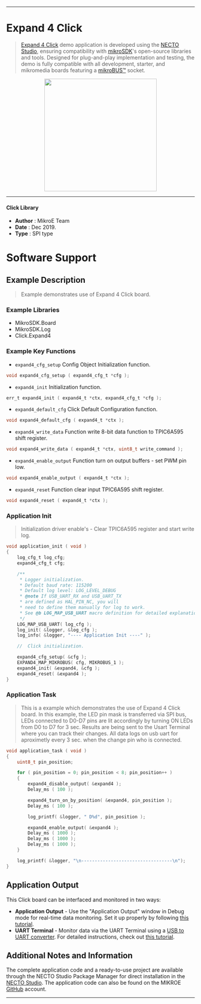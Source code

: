 
---
# Expand 4 Click

> [Expand 4 Click](https://www.mikroe.com/?pid_product=MIKROE-1910) demo application is developed using
the [NECTO Studio](https://www.mikroe.com/necto), ensuring compatibility with [mikroSDK](https://www.mikroe.com/mikrosdk)'s
open-source libraries and tools. Designed for plug-and-play implementation and testing, the demo is fully compatible with
all development, starter, and mikromedia boards featuring a [mikroBUS&trade;](https://www.mikroe.com/mikrobus) socket.

<p align="center">
  <img src="https://www.mikroe.com/?pid_product=MIKROE-1910&image=1" height=300px>
</p>

---

#### Click Library

- **Author**        : MikroE Team
- **Date**          : Dec 2019.
- **Type**          : SPI type

# Software Support

## Example Description

> Example demonstrates use of Expand 4 Click board.

### Example Libraries

- MikroSDK.Board
- MikroSDK.Log
- Click.Expand4

### Example Key Functions

- `expand4_cfg_setup` Config Object Initialization function. 
```c
void expand4_cfg_setup ( expand4_cfg_t *cfg );
``` 
 
- `expand4_init` Initialization function. 
```c
err_t expand4_init ( expand4_t *ctx, expand4_cfg_t *cfg );
```

- `expand4_default_cfg` Click Default Configuration function. 
```c
void expand4_default_cfg ( expand4_t *ctx );
```

- `expand4_write_data` Function write 8-bit data function to TPIC6A595 shift register. 
```c
void expand4_write_data ( expand4_t *ctx, uint8_t write_command );
```
 
- `expand4_enable_output` Function turn on output buffers - set PWM pin low. 
```c
void expand4_enable_output ( expand4_t *ctx );
```

- `expand4_reset` Function clear input TPIC6A595 shift register. 
```c
void expand4_reset ( expand4_t *ctx );
```

### Application Init

> Initialization driver enable's - Clear TPIC6A595 register and start write log.

```c
void application_init ( void )
{
    log_cfg_t log_cfg;
    expand4_cfg_t cfg;

    /** 
     * Logger initialization.
     * Default baud rate: 115200
     * Default log level: LOG_LEVEL_DEBUG
     * @note If USB_UART_RX and USB_UART_TX 
     * are defined as HAL_PIN_NC, you will 
     * need to define them manually for log to work. 
     * See @b LOG_MAP_USB_UART macro definition for detailed explanation.
     */
    LOG_MAP_USB_UART( log_cfg );
    log_init( &logger, &log_cfg );
    log_info( &logger, "---- Application Init ----" );

    //  Click initialization.

    expand4_cfg_setup( &cfg );
    EXPAND4_MAP_MIKROBUS( cfg, MIKROBUS_1 );
    expand4_init( &expand4, &cfg );
    expand4_reset( &expand4 );
}
```

### Application Task

> This is a example which demonstrates the use of Expand 4 Click board.
> In this example, the LED pin mask is transferred via SPI bus,
> LEDs connected to D0-D7 pins are lit accordingly by turning ON LEDs from D0 to D7 for 3 sec.
> Results are being sent to the Usart Terminal where you can track their changes.
> All data logs on usb uart for aproximetly every 3 sec. when the change pin who is connected.

```c
void application_task ( void )
{
    uint8_t pin_position;

    for ( pin_position = 0; pin_position < 8; pin_position++ )
    {
        expand4_disable_output( &expand4 );
        Delay_ms ( 100 );

        expand4_turn_on_by_position( &expand4, pin_position );
        Delay_ms ( 100 );

        log_printf( &logger, " D%d", pin_position );

        expand4_enable_output( &expand4 );
        Delay_ms ( 1000 );
        Delay_ms ( 1000 );
        Delay_ms ( 1000 );
    }

    log_printf( &logger, "\n----------------------------------\n");
}
```

## Application Output

This Click board can be interfaced and monitored in two ways:
- **Application Output** - Use the "Application Output" window in Debug mode for real-time data monitoring.
Set it up properly by following [this tutorial](https://www.youtube.com/watch?v=ta5yyk1Woy4).
- **UART Terminal** - Monitor data via the UART Terminal using
a [USB to UART converter](https://www.mikroe.com/click/interface/usb?interface*=uart,uart). For detailed instructions,
check out [this tutorial](https://help.mikroe.com/necto/v2/Getting%20Started/Tools/UARTTerminalTool).

## Additional Notes and Information

The complete application code and a ready-to-use project are available through the NECTO Studio Package Manager for 
direct installation in the [NECTO Studio](https://www.mikroe.com/necto). The application code can also be found on
the MIKROE [GitHub](https://github.com/MikroElektronika/mikrosdk_click_v2) account.

---
